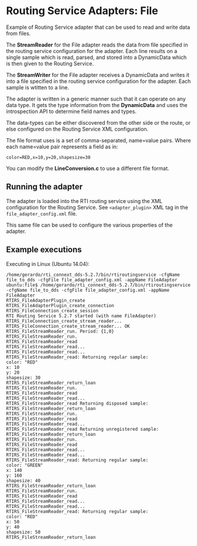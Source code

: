 # Routing Service Adapters: File 

Example of Routing Service adapter that can be used to read and write data from files.

The **StreamReader** for the File adapter reads the data from file specified in the routing service configuration for the adapter. Each line results on a single sample which is read, parsed, and stored into a DynamicData which is then given to the Routing Service.

The **StreamWriter** for the File adapter receives a DynamicData and writes it into a file specified in the routing service configuration for the adapter. Each sample is wtitten to a line.

The adapter is written in a generic manner such that it can operate on any data type. It gets the type information from the **DynamicData** and uses the introspection API to determine field names and types.

The data-types can be either discovered from the other side or the route, or else configured on the Routing Service XML configuration.

The file format uses is a set of comma-separated,  name=value pairs. Where each name=value pair represents a field as in:
```
color=RED,x=10,y=20,shapesize=30
```

You can modify the **LineConversion.c** to use a different file format.

## Running the adapter
The adapter is loaded into the RTI routing service using the XML configuration for the Routing Service. See  ```<adapter_plugin>``` XML tag in the ```file_adapter_config.xml``` file.

This same file can be used to configure the various properties of the adapter.

## Example executions

Executing in Linux (Ubuntu 14.04):
```
/home/gerardo/rti_connext_dds-5.2.7/bin/rtiroutingservice -cfgName file_to_dds -cfgFile file_adapter_config.xml -appName FileAdaptor
ubuntu:file$ /home/gerardo/rti_connext_dds-5.2.7/bin/rtiroutingservice -cfgName file_to_dds -cfgFile file_adapter_config.xml -appName FileAdapter
RTIRS_FileAdapterPlugin_create
RTIRS_FileAdapterPlugin_create_connection
RTIRS_FileConnection_create_session
RTI Routing Service 5.2.7 started (with name FileAdapter)
RTIRS_FileConnection_create_stream_reader...
RTIRS_FileConnection_create_stream_reader... OK
RTIRS_FileStreamReader_run. Period: {1,0}
RTIRS_FileStreamReader_run.
RTIRS_FileStreamReader_read
RTIRS_FileStreamReader_read...
RTIRS_FileStreamReader_read...
RTIRS_FileStreamReader_read: Returning regular sample:
color: "RED"
x: 10
y: 20
shapesize: 30
RTIRS_FileStreamReader_return_loan
RTIRS_FileStreamReader_run.
RTIRS_FileStreamReader_read
RTIRS_FileStreamReader_read...
RTIRS_FileStreamReader_read Returning disposed sample: 
RTIRS_FileStreamReader_return_loan
RTIRS_FileStreamReader_run.
RTIRS_FileStreamReader_read
RTIRS_FileStreamReader_read...
RTIRS_FileStreamReader_read Returning unregistered sample: 
RTIRS_FileStreamReader_return_loan
RTIRS_FileStreamReader_run.
RTIRS_FileStreamReader_read
RTIRS_FileStreamReader_read...
RTIRS_FileStreamReader_read...
RTIRS_FileStreamReader_read: Returning regular sample:
color: "GREEN"
x: 140
y: 160
shapesize: 40
RTIRS_FileStreamReader_return_loan
RTIRS_FileStreamReader_run.
RTIRS_FileStreamReader_read
RTIRS_FileStreamReader_read...
RTIRS_FileStreamReader_read...
RTIRS_FileStreamReader_read: Returning regular sample:
color: "RED"
x: 50
y: 40
shapesize: 50
RTIRS_FileStreamReader_return_loan
```
